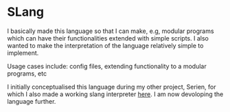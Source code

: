 # SLang
I basically made this language so that I can make, e.g, modular programs which can have their functionalities extended with simple scripts. I also wanted to make the interpretation of the language relatively simple to implement.

Usage cases include: config files, extending functionality to a modular programs, etc

I initially conceptualised this language during my other project, Serien, for which I also made a working slang interpreter [here](https://github.com/starryyy/Serien/tree/master/libslang). I am now devoloping the language further.

